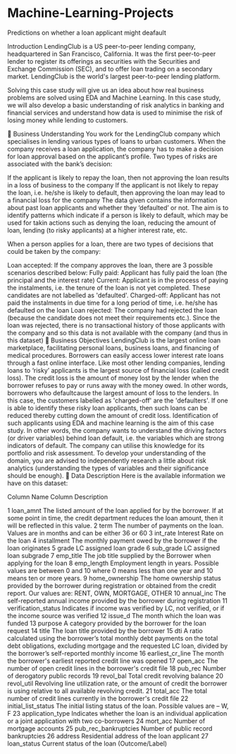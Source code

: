 # Machine-Learning-Projects
Predictions on whether a loan applicant might deafault

Introduction
LendingClub is a US peer-to-peer lending company, headquartered in San Francisco, California. It was the first peer-to-peer lender to register its offerings as securities with the Securities and Exchange Commission (SEC), and to offer loan trading on a secondary market. LendingClub is the world's largest peer-to-peer lending platform.

Solving this case study will give us an idea about how real business problems are solved using EDA and Machine Learning. In this case study, we will also develop a basic understanding of risk analytics in banking and financial services and understand how data is used to minimise the risk of losing money while lending to customers.

📝 Business Understanding
You work for the LendingClub company which specialises in lending various types of loans to urban customers. When the company receives a loan application, the company has to make a decision for loan approval based on the applicant’s profile. Two types of risks are associated with the bank’s decision:

If the applicant is likely to repay the loan, then not approving the loan results in a loss of business to the company
If the applicant is not likely to repay the loan, i.e. he/she is likely to default, then approving the loan may lead to a financial loss for the company
The data given contains the information about past loan applicants and whether they ‘defaulted’ or not. The aim is to identify patterns which indicate if a person is likely to default, which may be used for takin actions such as denying the loan, reducing the amount of loan, lending (to risky applicants) at a higher interest rate, etc.

When a person applies for a loan, there are two types of decisions that could be taken by the company:

Loan accepted: If the company approves the loan, there are 3 possible scenarios described below:
Fully paid: Applicant has fully paid the loan (the principal and the interest rate)
Current: Applicant is in the process of paying the instalments, i.e. the tenure of the loan is not yet completed. These candidates are not labelled as 'defaulted'.
Charged-off: Applicant has not paid the instalments in due time for a long period of time, i.e. he/she has defaulted on the loan
Loan rejected: The company had rejected the loan (because the candidate does not meet their requirements etc.). Since the loan was rejected, there is no transactional history of those applicants with the company and so this data is not available with the company (and thus in this dataset)
🎯 Business Objectives
LendingClub is the largest online loan marketplace, facilitating personal loans, business loans, and financing of medical procedures. Borrowers can easily access lower interest rate loans through a fast online interface.
Like most other lending companies, lending loans to ‘risky’ applicants is the largest source of financial loss (called credit loss). The credit loss is the amount of money lost by the lender when the borrower refuses to pay or runs away with the money owed. In other words, borrowers who defaultcause the largest amount of loss to the lenders. In this case, the customers labelled as 'charged-off' are the 'defaulters'.
If one is able to identify these risky loan applicants, then such loans can be reduced thereby cutting down the amount of credit loss. Identification of such applicants using EDA and machine learning is the aim of this case study.
In other words, the company wants to understand the driving factors (or driver variables) behind loan default, i.e. the variables which are strong indicators of default. The company can utilise this knowledge for its portfolio and risk assessment.
To develop your understanding of the domain, you are advised to independently research a little about risk analytics (understanding the types of variables and their significance should be enough).
💾 Data Description
Here is the available information we have on this dataset:

Column Name	Column Description

1	loan_amnt	The listed amount of the loan applied for by the borrower. If at some point in time, the credit department reduces the loan amount, then it will be reflected in this value.
2	term	The number of payments on the loan. Values are in months and can be either 36 or 60
3	int_rate	Interest Rate on the loan
4	installment	The monthly payment owed by the borrower if the loan originates
5	grade	LC assigned loan grade
6	sub_grade	LC assigned loan subgrade
7	emp_title	The job title supplied by the Borrower when applying for the loan
8	emp_length	Employment length in years. Possible values are between 0 and 10 where 0 means less than one year and 10 means ten or more years.
9	home_ownership	The home ownership status provided by the borrower during registration or obtained from the credit report. Our values are: RENT, OWN, MORTGAGE, OTHER
10	annual_inc	The self-reported annual income provided by the borrower during registration
11	verification_status	Indicates if income was verified by LC, not verified, or if the income source was verified
12	issue_d	The month which the loan was funded
13	purpose	A category provided by the borrower for the loan request
14	title	The loan title provided by the borrower
15	dti	A ratio calculated using the borrower’s total monthly debt payments on the total debt obligations, excluding mortgage and the requested LC loan, divided by the borrower’s self-reported monthly income
16	earliest_cr_line	The month the borrower's earliest reported credit line was opened
17	open_acc	The number of open credit lines in the borrower's credit file
18	pub_rec	Number of derogatory public records
19	revol_bal	Total credit revolving balance
20	revol_util	Revolving line utilization rate, or the amount of credit the borrower is using relative to all available revolving credit.
21	total_acc	The total number of credit lines currently in the borrower's credit file
22	initial_list_status	The initial listing status of the loan. Possible values are – W, F
23	application_type	Indicates whether the loan is an individual application or a joint application with two co-borrowers
24	mort_acc	Number of mortgage accounts
25	pub_rec_bankruptcies	Number of public record bankruptcies
26	address	Residential address of the loan applicant
27	loan_status	Current status of the loan (Outcome/Label)
